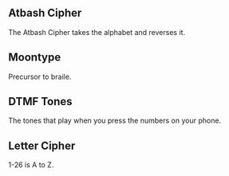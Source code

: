 
## Atbash Cipher
The Atbash Cipher takes the alphabet and reverses it.  

## Moontype
Precursor to braile.  

## DTMF Tones
The tones that play when you press the numbers on your phone.  

## Letter Cipher
1-26 is A to Z.  

